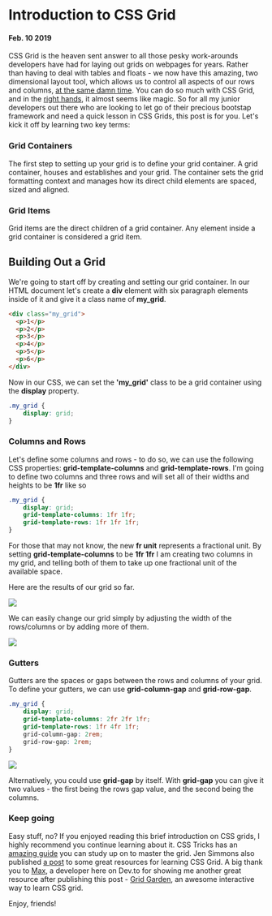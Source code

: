 # Introduction to CSS Grid
#### Feb. 10 2019

CSS Grid is the heaven sent answer to all those pesky work-arounds developers have had for laying out grids on webpages for years. Rather than having to deal with tables and floats - we now have this amazing, two dimensional layout tool, which allows us to control all aspects of our rows and columns, <a href="https://youtu.be/e0Y39QnwRvY?t=18">at the same damn time</a>. You can do so much with CSS Grid, and in the <a href="https://labs.jensimmons.com/">right hands</a>, it almost seems like magic. So for all my junior developers out there who are looking to let go of their precious bootstap framework and need a quick lesson in CSS Grids, this post is for you. Let's kick it off by learning two key terms:

### Grid Containers

The first step to setting up your grid is to define your grid container. A grid container, houses and establishes and your grid. The container sets the grid formatting context and manages how its direct child elements are spaced, sized and aligned.

### Grid Items

Grid items are the direct children of a grid container. Any element inside a grid container is considered a grid item.

## Building Out a Grid

We're going to start off by creating and setting our grid container. In our HTML document let's create a **div** element with six paragraph elements inside of it and give it a class name of **my_grid**.

```html
<div class="my_grid">
  <p>1</p>
  <p>2</p>
  <p>3</p>
  <p>4</p>
  <p>5</p>
  <p>6</p>
</div>
```

Now in our CSS, we can set the **'my_grid'** class to be a grid container using the **display** property.

```css
.my_grid {
	display: grid;
}
```

### Columns and Rows

Let's define some columns and rows - to do so, we can use the following CSS properties: **grid-template-columns** and **grid-template-rows**. I'm going to define two columns and three rows and will set all of their widths and heights to be **1fr** like so
```css
.my_grid {
	display: grid;
	grid-template-columns: 1fr 1fr;
	grid-template-rows: 1fr 1fr 1fr;
}
```
For those that may not know, the new **fr unit** represents a fractional unit. By setting **grid-template-columns** to be **1fr 1fr** I am creating two columns in my grid, and telling both of them to take up one fractional unit of the available space.

Here are the results of our grid so far.

![](https://thepracticaldev.s3.amazonaws.com/i/07jy46gseaq0knq15434.png)

We can easily change our grid simply by adjusting the width of the rows/columns or by adding more of them.

![](https://thepracticaldev.s3.amazonaws.com/i/v6eascyp66u1qjjqv3tr.gif)

### Gutters

Gutters are the spaces or gaps between the rows and columns of your grid. To define your gutters, we can use **grid-column-gap** and **grid-row-gap**.
```css
.my_grid {
	display: grid;
	grid-template-columns: 2fr 2fr 1fr;
	grid-template-rows: 1fr 4fr 1fr;
	grid-column-gap: 2rem;
	grid-row-gap: 2rem;
}
````

![](https://thepracticaldev.s3.amazonaws.com/i/3v918qybvd329db8wtw2.gif)

Alternatively, you could use **grid-gap** by itself. With **grid-gap** you can give it two values - the first being the rows gap value, and the second being the columns.

### Keep going

Easy stuff, no? If you enjoyed reading this brief introduction on CSS grids, I highly recommend you continue learning about it. CSS Tricks has an <a href="https://css-tricks.com/snippets/css/complete-guide-grid/">amazing guide</a> you can study up on to master the grid. Jen Simmons also published <a href="http://jensimmons.com/post/feb-27-2017/learn-css-grid">a post</a> to some great resources for learning CSS Grid. A big thank you to <a href="https://dev.to/steelwolf180">Max</a>, a developer here on Dev.to for showing me another great resource after publishing this post - <a href="https://cssgridgarden.com/">Grid Garden</a>, an awesome interactive way to learn CSS grid.

Enjoy, friends!
